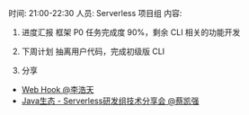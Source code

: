 时间: 21:00-22:30
人员: Serverless 项目组
内容:

1. 进度汇报
框架 P0 任务完成度 90%，剩余 CLI 相关的功能开发

2. 下周计划
抽离用户代码，完成初级版 CLI

3. 分享
- [Web Hook @李浩天](https://ongg18a5tr.feishu.cn/file/boxcn6gyFSZOERXBgbqQPpZZmcf)
- [Java生态 - Serverless研发组技术分享会 @蔡凯强](https://ongg18a5tr.feishu.cn/file/boxcnkztWouHSdv4us9N6NWIS8e)
